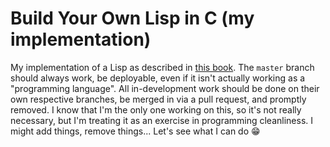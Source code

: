 # Build Your Own Lisp in C (my implementation)

My implementation of a Lisp as described in [this book](http://www.buildyourownlisp.com/chapter2_installation).
The `master` branch should always work, be deployable, even if it isn't
actually working as a "programming language". All in-development work should be
done on their own respective branches, be merged in via a pull request, and
promptly removed. I know that I'm the only one working on this, so it's not
really necessary, but I'm treating it as an exercise in programming
cleanliness. I might add things, remove things... Let's see what I can do :grin:
